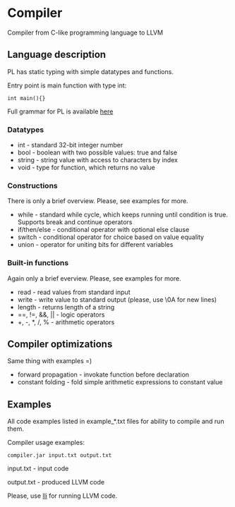 # Compiler
Compiler from C-like programming language to LLVM
## Language description
PL has static typing with simple datatypes and functions.

Entry point is main function with type int:
```
int main(){}
```

Full grammar for PL is available [here](https://github.com/a-vasin/compiler/blob/master/src/main/java/ProgrammingLanguage.g4)
### Datatypes
* int - standard 32-bit integer number
* bool - boolean with two possible values: true and false
* string - string value with access to characters by index
* void - type for function, which returns no value

### Constructions
There is only a brief overview. Please, see examples for more.
* while - standard while cycle, which keeps running until condition is true. Supports break and continue operators
* if/then/else - conditional operator with optional else clause
* switch - conditional operator for choice based on value equality
* union - operator for uniting bits for different variables

### Built-in functions
Again only a brief everview. Please, see examples for more.
* read - read values from standard input
* write - write value to standard output (please, use \0A for new lines)
* length - returns length of a string
* ==, !=, &&, || - logic operators
* +, -, *, /, \% - arithmetic operators

## Compiler optimizations
Same thing with examples =)
* forward propagation - invokate function before declaration
* constant folding - fold simple arithmetic expressions to constant value

## Examples
All code examples listed in example_*.txt files for ability to compile and run them.

Compiler usage examples:
```
compiler.jar input.txt output.txt
```

input.txt - input code

output.txt - produced LLVM code

Please, use [lli](https://releases.llvm.org/5.0.0/docs/CommandGuide/lli.html) for running LLVM code.
